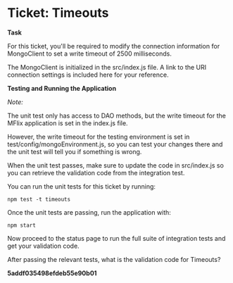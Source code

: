 # Ticket: Timeouts

**Task**

For this ticket, you'll be required to modify the connection information for MongoClient to set a write timeout of 2500 milliseconds.

The MongoClient is initialized in the src/index.js file. A link to the URI connection settings is included here for your reference.

**Testing and Running the Application**

*Note:*

The unit test only has access to DAO methods, but the write timeout for the MFlix application is set in the index.js file.

However, the write timeout for the testing environment is set in test/config/mongoEnvironment.js, so you can test your changes there and the unit test will tell you if something is wrong.

When the unit test passes, make sure to update the code in src/index.js so you can retrieve the validation code from the integration test.

You can run the unit tests for this ticket by running:

```
npm test -t timeouts
```

Once the unit tests are passing, run the application with:

```
npm start
```

Now proceed to the status page to run the full suite of integration tests and get your validation code.

After passing the relevant tests, what is the validation code for Timeouts?

**5addf035498efdeb55e90b01**
